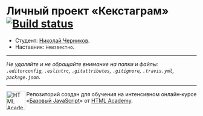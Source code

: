 # Личный проект «Кекстаграм» [![Build status][travis-image]][travis-url]

* Студент: [Николай Черников](https://up.htmlacademy.ru/javascript/10/user/154179).
* Наставник: `Неизвестно`.

---

_Не удаляйте и не обращайте внимание на папки и файлы:_<br>
_`.editorconfig`, `.eslintrc`, `.gitattributes`, `.gitignore`, `.travis.yml`, `package.json`._

---

<a href="https://htmlacademy.ru/intensive/javascript"><img align="left" width="50" height="50" title="HTML Academy" src="https://up.htmlacademy.ru/static/img/intensive/javascript/logo-for-github.svg"></a>

Репозиторий создан для обучения на интенсивном онлайн‑курсе «[Базовый JavaScript](https://htmlacademy.ru/intensive/javascript)» от [HTML Academy](https://htmlacademy.ru).

[travis-image]: https://travis-ci.org/htmlacademy-javascript/154179-kekstagram.svg?branch=master
[travis-url]: https://travis-ci.org/htmlacademy-javascript/154179-kekstagram
